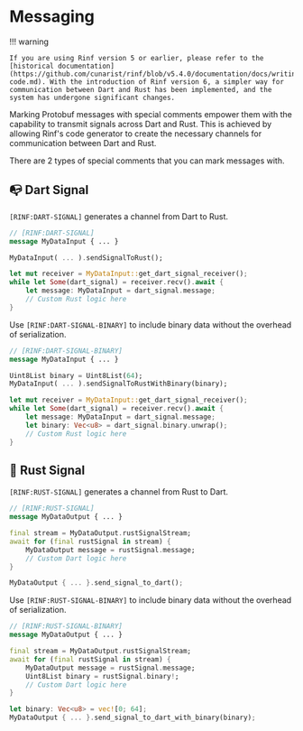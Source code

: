 # Messaging

!!! warning

    If you are using Rinf version 5 or earlier, please refer to the [historical documentation](https://github.com/cunarist/rinf/blob/v5.4.0/documentation/docs/writing-code.md). With the introduction of Rinf version 6, a simpler way for communication between Dart and Rust has been implemented, and the system has undergone significant changes.

Marking Protobuf messages with special comments empower them with the capability to transmit signals across Dart and Rust. This is achieved by allowing Rinf's code generator to create the necessary channels for communication between Dart and Rust.

There are 2 types of special comments that you can mark messages with.

## 📭 Dart Signal

`[RINF:DART-SIGNAL]` generates a channel from Dart to Rust.

```proto title="Protobuf"
// [RINF:DART-SIGNAL]
message MyDataInput { ... }
```

```dart title="Dart"
MyDataInput( ... ).sendSignalToRust();
```

```rust title="Rust"
let mut receiver = MyDataInput::get_dart_signal_receiver();
while let Some(dart_signal) = receiver.recv().await {
    let message: MyDataInput = dart_signal.message;
    // Custom Rust logic here
}
```

Use `[RINF:DART-SIGNAL-BINARY]` to include binary data without the overhead of serialization.

```proto title="Protobuf"
// [RINF:DART-SIGNAL-BINARY]
message MyDataInput { ... }
```

```dart title="Dart"
Uint8List binary = Uint8List(64);
MyDataInput( ... ).sendSignalToRustWithBinary(binary);
```

```rust title="Rust"
let mut receiver = MyDataInput::get_dart_signal_receiver();
while let Some(dart_signal) = receiver.recv().await {
    let message: MyDataInput = dart_signal.message;
    let binary: Vec<u8> = dart_signal.binary.unwrap();
    // Custom Rust logic here
}
```

## 📢 Rust Signal

`[RINF:RUST-SIGNAL]` generates a channel from Rust to Dart.

```proto title="Protobuf"
// [RINF:RUST-SIGNAL]
message MyDataOutput { ... }
```

```dart title="Dart"
final stream = MyDataOutput.rustSignalStream;
await for (final rustSignal in stream) {
    MyDataOutput message = rustSignal.message;
    // Custom Dart logic here
}
```

```rust title="Rust"
MyDataOutput { ... }.send_signal_to_dart();
```

Use `[RINF:RUST-SIGNAL-BINARY]` to include binary data without the overhead of serialization.

```proto title="Protobuf"
// [RINF:RUST-SIGNAL-BINARY]
message MyDataOutput { ... }
```

```dart title="Dart"
final stream = MyDataOutput.rustSignalStream;
await for (final rustSignal in stream) {
    MyDataOutput message = rustSignal.message;
    Uint8List binary = rustSignal.binary!;
    // Custom Dart logic here
}
```

```rust title="Rust"
let binary: Vec<u8> = vec![0; 64];
MyDataOutput { ... }.send_signal_to_dart_with_binary(binary);
```
